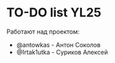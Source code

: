 # TO-DO list YL25

Работают над проектом:
- @antowkas - Антон Соколов
- @Irtak1utka - Суриков Алексей
